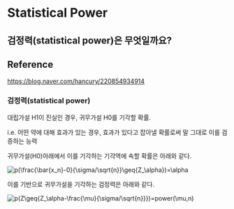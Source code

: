 # Statistical Power

## 검정력(statistical power)은 무엇일까요?

## Reference

<a href="https://blog.naver.com/hancury/220854934914">https://blog.naver.com/hancury/220854934914</a>

### 검정력(statistical power)

대립가설 H1이 진실인 경우, 귀무가설 H0를 기각할 확률.

i.e. 어떤 약에 대해 효과가 있는 경우, 효과가 있다고 잡아낼 확률로써 말 그대로 이를 검증하는 능력

귀무가설(H0)아래에서 이를 기각하는 기각역에 속할 확률은 아래와 같다. 

<img src="https://latex.codecogs.com/svg.latex?p(\frac{\bar{x_n}-0}{\sigma/\sqrt{n}}\geq{Z_\alpha})=\alpha" title="p(\frac{\bar{x_n}-0}{\sigma/\sqrt{n}}\geq{Z_\alpha})=\alpha" />

이를 기반으로 귀무가설을 기각하는 검정력은 아래와 같다. 

<img src="https://latex.codecogs.com/svg.latex?p(Z\geq{Z_\alpha-\frac{\mu}{\sigma/\sqrt{n}}})=power(\mu,n)" title="p(Z\geq{Z_\alpha-\frac{\mu}{\sigma/\sqrt{n}}})=power(\mu,n)" />

